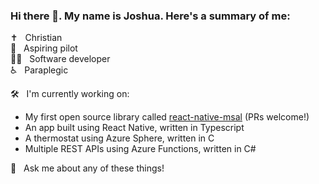 ### Hi there 👋. My name is Joshua. Here's a summary of me:

✝️&nbsp;&nbsp;&nbsp;Christian  
🚁&nbsp;&nbsp;&nbsp;Aspiring pilot  
👨‍💻&nbsp;&nbsp;&nbsp;Software developer  
♿️&nbsp;&nbsp;&nbsp;Paraplegic

️🛠&nbsp;&nbsp;&nbsp;I'm currently working on:
- My first open source library called [react-native-msal](https://github.com/stashenergy/react-native-msal) (PRs welcome!)
- An app built using React Native, written in Typescript
- A thermostat using Azure Sphere, written in C
- Multiple REST APIs using Azure Functions, written in C#

💬&nbsp;&nbsp;&nbsp;Ask me about any of these things!
<!--
**josmithua/josmithua** is a ✨ _special_ ✨ repository because its `README.md` (this file) appears on your GitHub profile.

Here are some ideas to get you started:

- 🔭 I’m currently working on ...
- 🌱 I’m currently learning ...
- 👯 I’m looking to collaborate on ...
- 🤔 I’m looking for help with ...
- 💬 Ask me about ...
- 📫 How to reach me: ...
- ⚡ Fun fact: ...
-->
